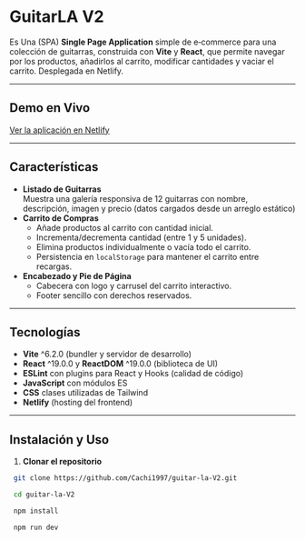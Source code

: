 # GuitarLA V2

Es Una (SPA) **Single Page Application** simple de e‑commerce para una colección de guitarras, construida con **Vite** y **React**, que permite navegar por los productos, añadirlos al carrito, modificar cantidades y vaciar el carrito. Desplegada en Netlify.

---

## Demo en Vivo

[Ver la aplicación en Netlify](https://jovial-starship-d36c41.netlify.app/)

---

## Características

- **Listado de Guitarras**  
  Muestra una galería responsiva de 12 guitarras con nombre, descripción, imagen y precio (datos cargados desde un arreglo estático)
- **Carrito de Compras**
  - Añade productos al carrito con cantidad inicial.
  - Incrementa/decrementa cantidad (entre 1 y 5 unidades).
  - Elimina productos individualmente o vacía todo el carrito.
  - Persistencia en `localStorage` para mantener el carrito entre recargas.
- **Encabezado y Pie de Página**
  - Cabecera con logo y carrusel del carrito interactivo.
  - Footer sencillo con derechos reservados.

---

## Tecnologías

- **Vite** ^6.2.0 (bundler y servidor de desarrollo)
- **React** ^19.0.0 y **ReactDOM** ^19.0.0 (biblioteca de UI)
- **ESLint** con plugins para React y Hooks (calidad de código)
- **JavaScript** con módulos ES
- **CSS** clases utilizadas de Tailwind
- **Netlify** (hosting del frontend)

---

## Instalación y Uso

1. **Clonar el repositorio**

```bash
 git clone https://github.com/Cachi1997/guitar-la-V2.git

 cd guitar-la-V2

 npm install

 npm run dev
```
